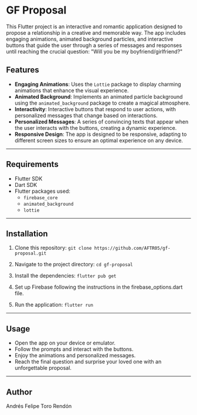 # GF Proposal

This Flutter project is an interactive and romantic application designed to propose a relationship in a creative and memorable way. The app includes engaging animations, animated background particles, and interactive buttons that guide the user through a series of messages and responses until reaching the crucial question: "Will you be my boyfriend/girlfriend?"

## Features

- **Engaging Animations**: Uses the `Lottie` package to display charming animations that enhance the visual experience.
- **Animated Background**: Implements an animated particle background using the `animated_background` package to create a magical atmosphere.
- **Interactivity**: Interactive buttons that respond to user actions, with personalized messages that change based on interactions.
- **Personalized Messages**: A series of convincing texts that appear when the user interacts with the buttons, creating a dynamic experience.
- **Responsive Design**: The app is designed to be responsive, adapting to different screen sizes to ensure an optimal experience on any device.
---
## Requirements

- Flutter SDK
- Dart SDK
- Flutter packages used:
  - `firebase_core`
  - `animated_background`
  - `lottie`
---
## Installation

1. Clone this repository:
   `git clone https://github.com/AFTR05/gf-proposal.git
   `
2. Navigate to the project directory:
    `cd gf-proposal
    `
3. Install the dependencies:
`flutter pub get
`

4. Set up Firebase following the instructions in the firebase_options.dart file.

5. Run the application:
`flutter run
   `
---
## Usage

- Open the app on your device or emulator.
- Follow the prompts and interact with the buttons.
- Enjoy the animations and personalized messages.
- Reach the final question and surprise your loved one with an unforgettable proposal.
---

## Author

Andrés Felipe Toro Rendón